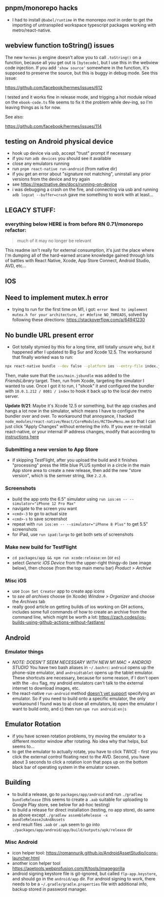 ## pnpm/monorepo hacks

- I had to install `@babel/runtime` in the monorepo _root_ in order to get the importing
  of untranspiled workspace typescript packages working with metro/react-native.

## webview function toString() issues

The new `hermes` js engine doesn't allow you to call `.toString()` on a function, because
all you get out is `[bytecode]`, but I use this in the webview code injection. If you add
`'show source'` somewhere in the function, it's supposed to preserve the source, but this
is buggy in debug mode. See this issue:

https://github.com/facebook/hermes/issues/612

I tested and it works fine in release mode, and trigging a hot module reload on the
`ebook-code.ts` file seems to fix it the problem while dev-ing, so I'm leaving things as
is for now.

See also:

https://github.com/facebook/hermes/issues/114

## testing on Android physical device

- hook up device via usb, accept "trust" prompt if necessary
- if you run `adb devices` you should see it available
- close any emulators running
- run `pnpm react-native run-android` (from native dir)
- if you get an error about "signature not matching", uninstall any prior versions from
  the device and try again
- see https://reactnative.dev/docs/running-on-device
- i was debugging a crash on the fire, and connecting via usb and running
  `adb logcat --buffer=crash` gave me something to work with at least...

## LEGACY STUFF:

### everything below HERE is from before RN 0.71/monorepo refactor:

> much of it may no longer be relevant

This readme isn't really for external consumption, it's just the place where I'm dumping
all of the hard-earned arcane knowledge gained through lots of battles with React Native,
Xcode, App Store Connect, Android Studio, AVD, etc...

## IOS

## Need to implement mutex.h error

- trying to run for the first time on M1, i got:
  `error Need to implement mutex.h for your architecture, or #define NO_THREADS`, solved
  by following these directions: https://stackoverflow.com/a/64941230

## No bundle URL present error

- Got totally stymied by this for a long time, still totally unsure why, but it happened
  after I updated to Big Sur and Xcode 12.5. The workaround that finally worked was to
  run:

```bash
npx react-native bundle --dev false --platform ios --entry-file index.js --bundle-output ios/main.jsbundle --assets-dest ./ios
```

Then, make sure that the `ios/main.jsbundle` was added to the _FriendsLibrary_ target.
Then, run from Xcode, targeting the simulator I wanted to use. Once I got it to run, I
"shook" it and configured the bundler with `10.0.1.212 / 8081 / index` to hook it back up
to the local dev metro server.

**Update 9/21**: Maybe it's Xcode 12.5 or something, but the app crashes and hangs a lot
now in the simulator, which means I have to configure the bundler over and over. To
workaround that annoyance, I hacked
`node_modules/react-native/React/CoreModules/RCTDevMenu.mm` so that I can just click
"Apply Changes" without entering the info. If you ever re-install react-native, or your
internal IP address changes, modify that according to
[instructions here](https://gist.github.com/jaredh159/01cdf2388636b40e7bd7b0cb757f6929)

### Submitting a new version to App Store

- if skipping TestFlight, after you upload the build and it finishes "processing" press
  the little blue PLUS symbol in a circle in the main App store area to create a new
  release, then add the new "store version", which is the semver string, like `2.2.0`.

### Screenshots

- build the app onto the 6.5" simulator using
  `run ios:en -- --simulator="iPhone 12 Pro Max"`
- navigate to the screen you want
- `<cmd>-3` to go to actual size
- `<cmd>-s` to save screenshot
- repeat with `run ios:en -- --simulator="iPhone 8 Plus"` to get 5.5" screenshots
- for iPad, use `run ipad:large` to get both sets of screenshots

### Make new build for TestFlight

- `cd packages/app && npm run xcode:release:en` (or `es`)
- select _Generic iOS Device_ from the upper-right thingy-do (see image below), then
  choose (from the top main menu bar) _Product > Archive_

### Misc iOS

- use `Icon Set Creator` app to create app icons
- to _see all archives_ choose (in Xcode) _Window > Organizer_ and choose the _Archives_
  tab
- really good article on getting builds of ios working on GH actions, includes some full
  commands of how to create an archive from the command line, which might be worth a lot:
  https://zach.codes/ios-builds-using-github-actions-without-fastlane/

## Android

### Emulator things

- _NOTE: DOESN'T SEEM NECESSARY WITH NEW M1 MAC + ANDROID STUDIO_ You have two bash
  aliases in `~/.bashrc`: `android` opens up the phone-size emulator, and `androidtablet`
  opens up the tablet emulator. These shortcuts are necessary, because for some reason, if
  I don't open with the `-dns` flag, my android emulators can't talk to the external
  internet to download images, etc.
- the react-native `run-android` method
  [doesn't yet support](https://github.com/react-native-community/cli/issues/1038)
  specifying an emulator. So if you need to build onto a specific emulator, the only
  workaround I found was to a) close all emulators, b) open the emulator I want to build
  onto, and c) then run `npm run android:en|s`

## Emulator Rotation

- if you have screen rotation problems, try moving the emulator to a different monitor
  window after rotating. No idea why that helps, but seems to...
- to get the emulator to actually rotate, you have to click TWICE - first you click the
  external control floating next to the AVD. Second, you have about 3 seconds to click a
  rotation icon that pops up on the bottom black bar of operating system in the emulator
  screen.

## Building

- to build a release, go to `packages/app/android` and run `./gradlew bundleRelease` (this
  seems to create a `.aab` suitable for uploading to Google Play store, see below for
  ad-hoc testing)
- to build a release for direct installation (testing, no app store), do same as above
  except `./gradlew assembleRelease -x bundleReleaseJsAndAssets`
- end result files `.aab` or `.apk` seem to go into
  `./packages/app/android/app/build/outputs/apk/release` dir

### Misc Android

- icon helper tool: https://romannurik.github.io/AndroidAssetStudio/icons-launcher.html
- another icon helper tool https://apetools.webprofusion.com/#/tools/imagegorilla
- android signing keystore file is git-ignored, but called `flp-app.keystore`, and should
  go in the `android/app` dir. For android signing to work, there needs to be a
  `~/.gradle/gradle.properties` file with additional info, backup stored in password
  manager.
